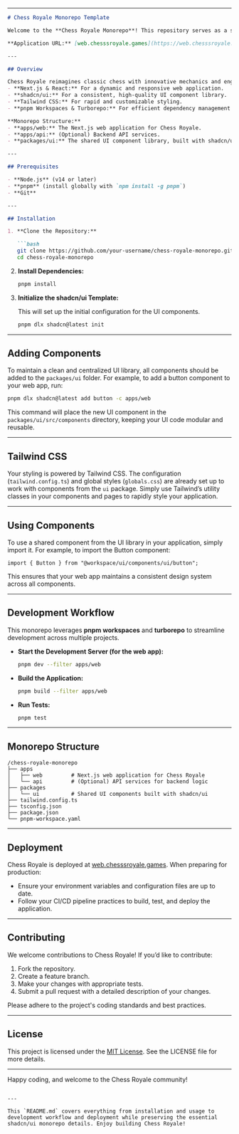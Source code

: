 

---

```markdown
# Chess Royale Monorepo Template

Welcome to the **Chess Royale Monorepo**! This repository serves as a scalable and modular foundation for building **Chess Royale**—a modern, multiplayer chess battleground with real-time competitive gameplay and strategic depth.

**Application URL:** [web.chesssroyale.games](https://web.chesssroyale.games)

---

## Overview

Chess Royale reimagines classic chess with innovative mechanics and engaging online competition. This monorepo is built using:
- **Next.js & React:** For a dynamic and responsive web application.
- **shadcn/ui:** For a consistent, high-quality UI component library.
- **Tailwind CSS:** For rapid and customizable styling.
- **pnpm Workspaces & Turborepo:** For efficient dependency management and scalable development across multiple packages.

**Monorepo Structure:**
- **apps/web:** The Next.js web application for Chess Royale.
- **apps/api:** (Optional) Backend API services.
- **packages/ui:** The shared UI component library, built with shadcn/ui.

---

## Prerequisites

- **Node.js** (v14 or later)
- **pnpm** (install globally with `npm install -g pnpm`)
- **Git**

---

## Installation

1. **Clone the Repository:**

   ```bash
   git clone https://github.com/your-username/chess-royale-monorepo.git
   cd chess-royale-monorepo
   ```

2. **Install Dependencies:**

   ```bash
   pnpm install
   ```

3. **Initialize the shadcn/ui Template:**

   This will set up the initial configuration for the UI components.
   
   ```bash
   pnpm dlx shadcn@latest init
   ```

---

## Adding Components

To maintain a clean and centralized UI library, all components should be added to the `packages/ui` folder. For example, to add a button component to your web app, run:

```bash
pnpm dlx shadcn@latest add button -c apps/web
```

This command will place the new UI component in the `packages/ui/src/components` directory, keeping your UI code modular and reusable.

---

## Tailwind CSS

Your styling is powered by Tailwind CSS. The configuration (`tailwind.config.ts`) and global styles (`globals.css`) are already set up to work with components from the `ui` package. Simply use Tailwind’s utility classes in your components and pages to rapidly style your application.

---

## Using Components

To use a shared component from the UI library in your application, simply import it. For example, to import the Button component:

```tsx
import { Button } from "@workspace/ui/components/ui/button";
```

This ensures that your web app maintains a consistent design system across all components.

---

## Development Workflow

This monorepo leverages **pnpm workspaces** and **turborepo** to streamline development across multiple projects.

- **Start the Development Server (for the web app):**

  ```bash
  pnpm dev --filter apps/web
  ```

- **Build the Application:**

  ```bash
  pnpm build --filter apps/web
  ```

- **Run Tests:**

  ```bash
  pnpm test
  ```

---

## Monorepo Structure

```
/chess-royale-monorepo
├── apps
│   ├── web         # Next.js web application for Chess Royale
│   └── api         # (Optional) API services for backend logic
├── packages
│   └── ui          # Shared UI components built with shadcn/ui
├── tailwind.config.ts
├── tsconfig.json
├── package.json
└── pnpm-workspace.yaml
```

---

## Deployment

Chess Royale is deployed at [web.chesssroyale.games](https://web.chesssroyale.games). When preparing for production:
- Ensure your environment variables and configuration files are up to date.
- Follow your CI/CD pipeline practices to build, test, and deploy the application.

---

## Contributing

We welcome contributions to Chess Royale! If you’d like to contribute:
1. Fork the repository.
2. Create a feature branch.
3. Make your changes with appropriate tests.
4. Submit a pull request with a detailed description of your changes.

Please adhere to the project's coding standards and best practices.

---

## License

This project is licensed under the [MIT License](./LICENSE). See the LICENSE file for more details.

---

Happy coding, and welcome to the Chess Royale community!
```

---

This `README.md` covers everything from installation and usage to development workflow and deployment while preserving the essential shadcn/ui monorepo details. Enjoy building Chess Royale!